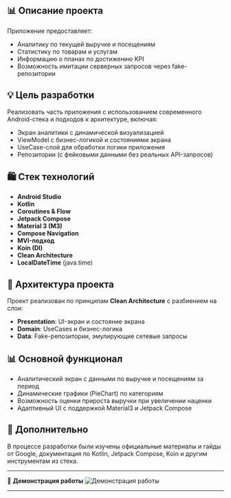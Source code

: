 ## 📊 Описание проекта
Приложение предоставляет:

* Аналитику по текущей выручке и посещениям
* Статистику по товарам и услугам
* Информацию о планах по достижению KPI
* Возможность имитации серверных запросов через fake-репозитории

## 💡 Цель разработки

Реализовать часть приложения с использованием современного Android-стека и подходов к архитектуре, включая:

* Экран аналитики с динамической визуализацией
* ViewModel с бизнес-логикой и состояниями экрана
* UseCase-слой для обработки логики приложения
* Репозитории (с фейковыми данными без реальных API-запросов)

## 🛍️ Стек технологий

* **Android Studio**
* **Kotlin**
* **Coroutines & Flow**
* **Jetpack Compose**
* **Material 3 (M3)**
* **Compose Navigation**
* **MVI-подход**
* **Koin (DI)**
* **Clean Architecture**
* **LocalDateTime** (java.time)

## 👥 Архитектура проекта

Проект реализован по принципам **Clean Architecture** с разбиением на слои:

* **Presentation**: UI-экран и состояние экрана
* **Domain**: UseCases и бизнес-логика
* **Data**: Fake-репозитории, эмулирующие сетевые запросы

## 📊 Основной функционал

* Аналитический экран с данными по выручке и посещениям за период
* Динамические графики (PieChart) по категориям
* Возможность оценки прироста выручки при увеличении наценки
* Адаптивный UI с поддержкой Material3 и Jetpack Compose

## 🔗 Дополнительно

В процессе разработки были изучены официальные материалы и гайды от Google, документация по Kotlin, Jetpack Compose, Koin и другим инструментам из стека.

---

📑 **Демонстрация работы**
![Демонстрация работы](https://github.com/user-attachments/assets/d3e603c8-f9a5-4f8c-8439-4094ad8917e9)



---

